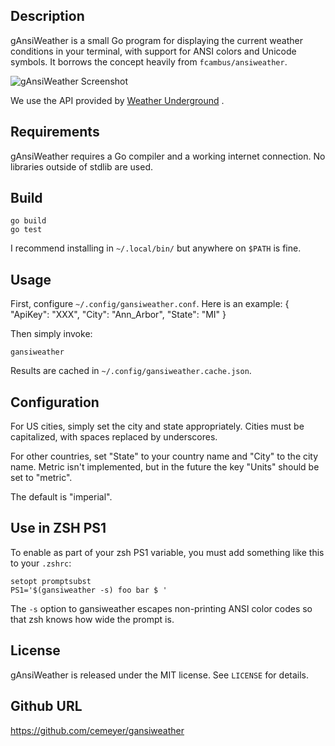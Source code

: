 ## Description

gAnsiWeather is a small Go program for displaying the current weather
conditions in your terminal, with support for ANSI colors and Unicode symbols.
It borrows the concept heavily from `fcambus/ansiweather`.

![gAnsiWeather Screenshot](http://i.imgur.com/WlhaFQz.png)

We use the API provided by
[Weather Underground](http://www.wunderground.com/?apiref=188a3b96201b7e85) .

## Requirements

gAnsiWeather requires a Go compiler and a working internet connection. No
libraries outside of stdlib are used.

## Build

    go build
    go test

I recommend installing in `~/.local/bin/` but anywhere on `$PATH` is fine.

## Usage

First, configure `~/.config/gansiweather.conf`. Here is an example:
    {
    "ApiKey": "XXX",
    "City": "Ann_Arbor",
    "State": "MI"
    }

Then simply invoke:

    gansiweather

Results are cached in `~/.config/gansiweather.cache.json`.

## Configuration

For US cities, simply set the city and state appropriately. Cities must be
capitalized, with spaces replaced by underscores.

For other countries, set "State" to your country name and "City" to the city
name. Metric isn't implemented, but in the future the key "Units" should be set
to "metric".

The default is "imperial".

## Use in ZSH PS1

To enable as part of your zsh PS1 variable, you must add something like this to
your `.zshrc`:

    setopt promptsubst
    PS1='$(gansiweather -s) foo bar $ '

The `-s` option to gansiweather escapes non-printing ANSI color codes so that
zsh knows how wide the prompt is.

## License

gAnsiWeather is released under the MIT license. See `LICENSE` for details.

## Github URL

https://github.com/cemeyer/gansiweather
